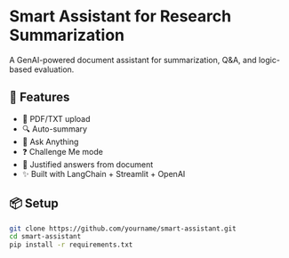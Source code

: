 # Smart Assistant for Research Summarization

A GenAI-powered document assistant for summarization, Q&A, and logic-based evaluation.

## 🚀 Features

- 📄 PDF/TXT upload
- 🔍 Auto-summary
- 🧠 Ask Anything
- ❓ Challenge Me mode
- 🧾 Justified answers from document
- ✨ Built with LangChain + Streamlit + OpenAI

## 📦 Setup

```bash
git clone https://github.com/yourname/smart-assistant.git
cd smart-assistant
pip install -r requirements.txt
